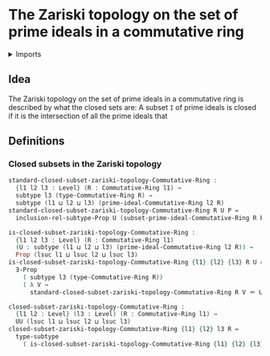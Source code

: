 # The Zariski topology on the set of prime ideals in a commutative ring

<details><summary>Imports</summary>
```agda
module commutative-algebra.zariski-topology where
open import commutative-algebra.commutative-rings
open import commutative-algebra.prime-ideals-commutative-rings
open import foundation.dependent-pair-types
open import foundation.existential-quantification
open import foundation.identity-types
open import foundation.powersets
open import foundation.propositions
open import foundation.subtypes
open import foundation.universe-levels
```
</details>

## Idea

The Zariski topology on the set of prime ideals in a commutative ring is described by what the closed sets are: A subset `I` of prime ideals is closed if it is the intersection of all the prime ideals that

## Definitions

### Closed subsets in the Zariski topology

```agda
standard-closed-subset-zariski-topology-Commutative-Ring :
  {l1 l2 l3 : Level} (R : Commutative-Ring l1) →
  subtype l3 (type-Commutative-Ring R) →
  subtype (l1 ⊔ l2 ⊔ l3) (prime-ideal-Commutative-Ring l2 R)
standard-closed-subset-zariski-topology-Commutative-Ring R U P =
  inclusion-rel-subtype-Prop U (subset-prime-ideal-Commutative-Ring R P)

is-closed-subset-zariski-topology-Commutative-Ring :
  {l1 l2 l3 : Level} (R : Commutative-Ring l1)
  (U : subtype (l1 ⊔ l2 ⊔ l3) (prime-ideal-Commutative-Ring l2 R)) →
  Prop (lsuc l1 ⊔ lsuc l2 ⊔ lsuc l3)
is-closed-subset-zariski-topology-Commutative-Ring {l1} {l2} {l3} R U =
  ∃-Prop
    ( subtype l3 (type-Commutative-Ring R))
    ( λ V →
      standard-closed-subset-zariski-topology-Commutative-Ring R V ＝ U)

closed-subset-zariski-topology-Commutative-Ring :
  {l1 l2 : Level} (l3 : Level) (R : Commutative-Ring l1) →
  UU (lsuc l1 ⊔ lsuc l2 ⊔ lsuc l3)
closed-subset-zariski-topology-Commutative-Ring {l1} {l2} l3 R =
  type-subtype
    ( is-closed-subset-zariski-topology-Commutative-Ring {l1} {l2} {l3} R)
```
